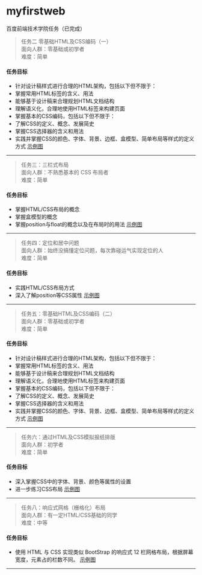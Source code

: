 # myfirstweb
百度前端技术学院任务（已完成）
> 任务二 零基础HTML及CSS编码（一）  
面向人群：零基础或初学者  
难度：简单

#### 任务目标
* 针对设计稿样式进行合理的HTML架构，包括以下但不限于：
* 掌握常用HTML标签的含义、用法
* 能够基于设计稿来合理规划HTML文档结构
* 理解语义化，合理地使用HTML标签来构建页面
* 掌握基本的CSS编码，包括以下但不限于：
* 了解CSS的定义、概念、发展简史
* 掌握CSS选择器的含义和用法
* 实践并掌握CSS的颜色、字体、背景、边框、盒模型、简单布局等样式的定义方式
[示例图](http://7xrp04.com1.z0.glb.clouddn.com/task_1_2_1.jpg "task_1_2_1.jpg")
---
> 任务三：三栏式布局  
面向人群：不熟悉基本的 CSS 布局者   
难度：简单

#### 任务目标
* 掌握HTML/CSS布局的概念
* 掌握盒模型的概念
* 掌握position与float的概念以及在布局时的用法
[示例图](http://7xrp04.com1.z0.glb.clouddn.com/task_1_3_1.png "task_1_3_1.png")
---
> 任务四：定位和居中问题  
面向人群：始终没搞懂定位问题，每次靠碰运气实现定位的人  
难度：简单

#### 任务目标
* 实践HTML/CSS布局方式
* 深入了解position等CSS属性
[示例图](http://7xrp04.com1.z0.glb.clouddn.com/task_1_4_1.png "task_1_4_1.png")
---
> 任务五：零基础HTML及CSS编码（二）  
面向人群：零基础或初学者  
难度：简单

#### 任务目标
* 针对设计稿样式进行合理的HTML架构，包括以下但不限于：
* 掌握常用HTML标签的含义、用法
* 能够基于设计稿来合理规划HTML文档结构
* 理解语义化，合理地使用HTML标签来构建页面
* 掌握基本的CSS编码，包括以下但不限于：
* 了解CSS的定义、概念、发展简史
* 掌握CSS选择器的含义和用法
* 实践并掌握CSS的颜色、字体、背景、边框、盒模型、简单布局等样式的定义方式
[示例图](http://7xrp04.com1.z0.glb.clouddn.com/task_1_5_1.jpg "task_1_5_1.jpg")
---
> 任务六：通过HTML及CSS模拟报纸排版  
面向人群：初学者  
难度：简单

#### 任务目标
* 深入掌握CSS中的字体、背景、颜色等属性的设置
* 进一步练习CSS布局
[示例图](http://7xrp04.com1.z0.glb.clouddn.com/task_1_6_2.jpg "task_1_6_2.jpg")
---
> 任务八：响应式网格（栅格化）布局  
面向人群：有一定HTML/CSS基础的同学  
难度：中等

#### 任务目标
* 使用 HTML 与 CSS 实现类似 BootStrap 的响应式 12 栏网格布局，根据屏幕宽度，元素占的栏数不同。
[示例图](http://7xrp04.com1.z0.glb.clouddn.com/task_1_8_1.png "task_1_8_1.png")
---